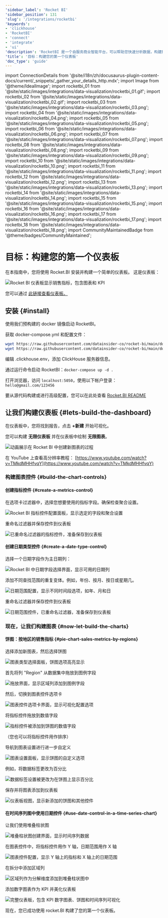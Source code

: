 ```yaml
---
'sidebar_label': 'Rocket BI'
'sidebar_position': 131
'slug': '/integrations/rocketbi'
'keywords':
- 'clickhouse'
- 'RocketBI'
- 'connect'
- 'integrate'
- 'ui'
'description': 'RocketBI 是一个自服务商业智能平台，可以帮助您快速分析数据，构建拖放可视化，并与同事在您的网页浏览器上进行协作。'
'title': '目标：构建您的第一个仪表板'
'doc_type': 'guide'
---
```


import ConnectionDetails from '@site/i18n/zh/docusaurus-plugin-content-docs/current/_snippets/_gather_your_details_http.mdx';
import Image from '@theme/IdealImage';
import rocketbi_01 from '@site/static/images/integrations/data-visualization/rocketbi_01.gif';
import rocketbi_02 from '@site/static/images/integrations/data-visualization/rocketbi_02.gif';
import rocketbi_03 from '@site/static/images/integrations/data-visualization/rocketbi_03.png';
import rocketbi_04 from '@site/static/images/integrations/data-visualization/rocketbi_04.png';
import rocketbi_05 from '@site/static/images/integrations/data-visualization/rocketbi_05.png';
import rocketbi_06 from '@site/static/images/integrations/data-visualization/rocketbi_06.png';
import rocketbi_07 from '@site/static/images/integrations/data-visualization/rocketbi_07.png';
import rocketbi_08 from '@site/static/images/integrations/data-visualization/rocketbi_08.png';
import rocketbi_09 from '@site/static/images/integrations/data-visualization/rocketbi_09.png';
import rocketbi_10 from '@site/static/images/integrations/data-visualization/rocketbi_10.png';
import rocketbi_11 from '@site/static/images/integrations/data-visualization/rocketbi_11.png';
import rocketbi_12 from '@site/static/images/integrations/data-visualization/rocketbi_12.png';
import rocketbi_13 from '@site/static/images/integrations/data-visualization/rocketbi_13.png';
import rocketbi_14 from '@site/static/images/integrations/data-visualization/rocketbi_14.png';
import rocketbi_15 from '@site/static/images/integrations/data-visualization/rocketbi_15.png';
import rocketbi_16 from '@site/static/images/integrations/data-visualization/rocketbi_16.png';
import rocketbi_17 from '@site/static/images/integrations/data-visualization/rocketbi_17.png';
import rocketbi_18 from '@site/static/images/integrations/data-visualization/rocketbi_18.png';
import CommunityMaintainedBadge from '@theme/badges/CommunityMaintained';


# 目标：构建您的第一个仪表板

<CommunityMaintainedBadge/>

在本指南中，您将使用 Rocket.BI 安装并构建一个简单的仪表板。
这是仪表板：

<Image size="md" img={rocketbi_01} alt="Rocket BI 仪表板显示销售指标，包含图表和 KPI" border />
<br/>

您可以通过 [此链接查看仪表板。](https://demo.rocket.bi/dashboard/sales-dashboard-7?token=7eecf750-cbde-4c53-8fa8-8b905fec667e)

## 安装 {#install}

使用我们预构建的 docker 镜像启动 RocketBI。

获取 docker-compose.yml 和配置文件：

```bash
wget https://raw.githubusercontent.com/datainsider-co/rocket-bi/main/docker/docker-compose.yml
wget https://raw.githubusercontent.com/datainsider-co/rocket-bi/main/docker/.clickhouse.env
```
编辑 .clickhouse.env，添加 ClickHouse 服务器信息。

通过运行命令启动 RocketBI：``` docker-compose up -d . ```

打开浏览器，访问 ```localhost:5050```，使用以下帐户登录：```hello@gmail.com/123456```

要从源代码构建或进行高级配置，您可以在此处查看 [Rocket.BI README](https://github.com/datainsider-co/rocket-bi/blob/main/README.md)

## 让我们构建仪表板 {#lets-build-the-dashboard}

在仪表板中，您将找到报告，点击 **+新建** 开始可视化。

您可以构建 **无限仪表板** 并在仪表板中绘制 **无限图表**。

<Image size="md" img={rocketbi_02} alt="动画展示在 Rocket BI 中创建新图表的过程" border />
<br/>

在 YouTube 上查看高分辨率教程： [https://www.youtube.com/watch?v=TMkdMHHfvqY](https://www.youtube.com/watch?v=TMkdMHHfvqY)

### 构建图表控件 {#build-the-chart-controls}

#### 创建指标控件 {#create-a-metrics-control}
在选项卡过滤器中，选择您想要使用的指标字段。确保检查聚合设置。

<Image size="md" img={rocketbi_03} alt="Rocket BI 指标控件配置面板，显示选定的字段和聚合设置" border />
<br/>

重命名过滤器并保存控件到仪表板

<Image size="md" img={rocketbi_04} alt="已重命名过滤器的指标控件，准备保存到仪表板" border />

#### 创建日期类型控件 {#create-a-date-type-control}
选择一个日期字段作为主日期列：

<Image size="md" img={rocketbi_05} alt="Rocket BI 中日期字段选择界面，显示可用的日期列" border />
<br/>

添加不同查找范围的重复变体。例如，年份、按月、按日或星期几。

<Image size="md" img={rocketbi_06} alt="日期范围配置，显示不同时间段选项，如年、月和日" border />
<br/>

重命名过滤器并保存控件到仪表板

<Image size="md" img={rocketbi_07} alt="日期范围控件，已重命名过滤器，准备保存到仪表板" border />

### 现在，让我们构建图表 {#now-let-build-the-charts}

#### 饼图：按地区的销售指标 {#pie-chart-sales-metrics-by-regions}
选择添加新图表，然后选择饼图

<Image size="md" img={rocketbi_08} alt="图表类型选择面板，饼图选项高亮显示" border />
<br/>

首先将列 "Region" 从数据集中拖放到图例字段

<Image size="md" img={rocketbi_09} alt="拖放界面，显示区域列添加到图例字段" border />
<br/>

然后，切换到图表控件选项卡

<Image size="md" img={rocketbi_10} alt="图表控件选项卡界面，显示可视化配置选项" border />
<br/>

将指标控件拖放到数值字段

<Image size="md" img={rocketbi_11} alt="指标控件被添加到饼图的数值字段" border />
<br/>

（您也可以将指标控件用作排序）

导航到图表设置进行进一步自定义

<Image size="md" img={rocketbi_12} alt="图表设置面板，显示饼图的自定义选项" border />
<br/>

例如，将数据标签更改为百分比

<Image size="md" img={rocketbi_13} alt="数据标签设置被更改为在饼图上显示百分比" border />
<br/>

保存并将图表添加到仪表板

<Image size="md" img={rocketbi_14} alt="仪表板视图，显示新添加的饼图和其他控件" border />

#### 在时间序列图中使用日期控件 {#use-date-control-in-a-time-series-chart}
让我们使用堆叠柱状图

<Image size="md" img={rocketbi_15} alt="堆叠柱状图创建界面，显示时间序列数据" border />
<br/>

在图表控件中，将指标控件用作 Y 轴，日期范围用作 X 轴

<Image size="md" img={rocketbi_16} alt="图表控件配置，显示 Y 轴上的指标和 X 轴上的日期范围" border />
<br/>

在拆分中添加区域列

<Image size="md" img={rocketbi_17} alt="区域列作为分解维度添加到堆叠柱状图中" border />
<br/>

添加数字图表作为 KPI 并美化仪表板

<Image size="md" img={rocketbi_18} alt="完整仪表板，包含 KPI 数字图表、饼图和时间序列可视化" border />
<br/>

现在，您已成功使用 rocket.BI 构建了您的第一个仪表板。
